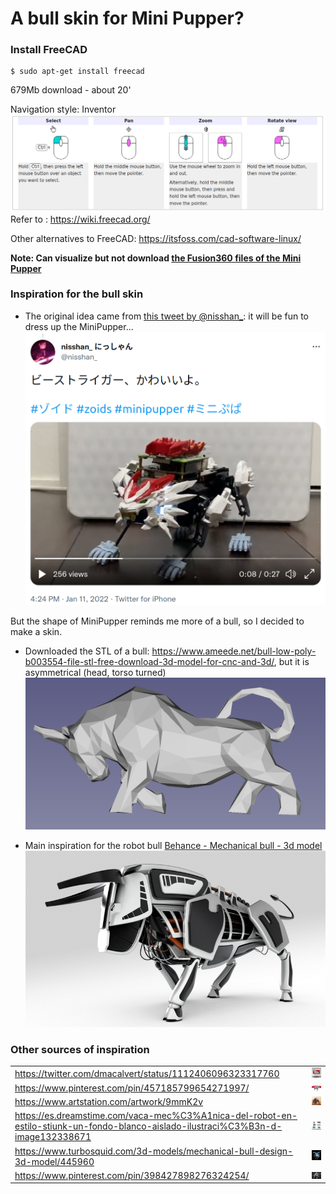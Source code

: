 # A bull skin for Mini Pupper?

### Install FreeCAD

```
$ sudo apt-get install freecad
```
679Mb download - about 20'

Navigation style: Inventor
![Screenshot from 2022-01-17 01-04-39](./assets/images/mouse-freeCAD.png)
Refer to : https://wiki.freecad.org/

Other alternatives to FreeCAD: https://itsfoss.com/cad-software-linux/


**Note: Can visualize but not download [the Fusion360 files of the Mini Pupper]()**

### Inspiration for the bull skin
* The original idea came from [this tweet by @nisshan_](https://twitter.com/nisshan_/status/1480923457621983233?s=20): it will be fun to dress up the MiniPupper...
![](./assets/images/nisshan-tweet.png)

But the shape of MiniPupper reminds me more of a bull, so I decided to make a skin.

* Downloaded the STL of a bull: https://www.ameede.net/bull-low-poly-b003554-file-stl-free-download-3d-model-for-cnc-and-3d/, but it is asymmetrical (head, torso turned)
![Screenshot from 2022-01-17 01-57-54](./assets/images/STL-bull.png)

* Main inspiration for the robot bull [Behance - Mechanical bull - 3d model](https://www.behance.net/gallery/27627969/Mechanical-bull-3d-model)
![Screenshot from 2022-01-17 01-08-13](./assets/images/behance-bull.png)

### Other sources of inspiration

|    |    |
| -- | -- |
| https://twitter.com/dmacalvert/status/1112406096323317760  |  <img src="./assets/images/D3APcfpUgAAhkn3.jpg" alt=" " width="240" /> |
| https://www.pinterest.com/pin/457185799654271997/  | <img src="./assets/images/0f7c763a50cad9706fed969c29846d5e.jpg" alt=" " width="240" /> |
| https://www.artstation.com/artwork/9mmK2v | <img src="./assets/images/john-france-bull.png" width="240" /> |
| https://es.dreamstime.com/vaca-mec%C3%A1nica-del-robot-en-estilo-stiunk-un-fondo-blanco-aislado-ilustraci%C3%B3n-d-image132338671 | <img src="./assets/images/vaca-mecánica-del-robot-en-estilo-stiunk-un-fondo-blanco-aislado-ilustración-d-132338671.jpg" width="240" /> |
| https://www.turbosquid.com/3d-models/mechanical-bull-design-3d-model/445960 | <img src="./assets/images/taurus.jpg" width="240" /> |
| https://www.pinterest.com/pin/398427898276324254/ | <img src="./assets/images/pinterest-bull.png" alt =" " width="240" /> |
